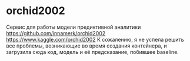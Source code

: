 # orchid2002
Сервис для работы модели предиктивной аналитики
https://github.com/innamerk/orchid2002
https://www.kaggle.com/orchid2002
К сожалению, я не успела решить все проблемы, возникающие во время создания контейнера, и загрузила сюда код, модель и её предсказание, побившее baseline.
